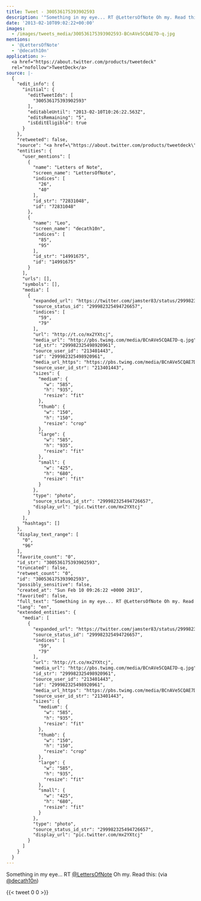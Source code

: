```yaml
---
title: Tweet - 300536175393902593
description: '"Something in my eye... RT @LettersOfNote Oh my. Read this:  (via @decath10n)"'
date: '2013-02-10T09:02:22+00:00'
images:
  - /images/tweets_media/300536175393902593-BCnAVe5CQAE7D-q.jpg
mentions:
  - '@LettersOfNote'
  - '@decath10n'
application: >-
  <a href="https://about.twitter.com/products/tweetdeck"
  rel="nofollow">TweetDeck</a>
source: |-
  {
    "edit_info": {
      "initial": {
        "editTweetIds": [
          "300536175393902593"
        ],
        "editableUntil": "2013-02-10T10:26:22.563Z",
        "editsRemaining": "5",
        "isEditEligible": true
      }
    },
    "retweeted": false,
    "source": "<a href=\"https://about.twitter.com/products/tweetdeck\" rel=\"nofollow\">TweetDeck</a>",
    "entities": {
      "user_mentions": [
        {
          "name": "Letters of Note",
          "screen_name": "LettersOfNote",
          "indices": [
            "26",
            "40"
          ],
          "id_str": "72831048",
          "id": "72831048"
        },
        {
          "name": "Leo",
          "screen_name": "decath10n",
          "indices": [
            "85",
            "95"
          ],
          "id_str": "14991675",
          "id": "14991675"
        }
      ],
      "urls": [],
      "symbols": [],
      "media": [
        {
          "expanded_url": "https://twitter.com/jamster83/status/299982325494726657/photo/1",
          "source_status_id": "299982325494726657",
          "indices": [
            "59",
            "79"
          ],
          "url": "http://t.co/mx2YXtcj",
          "media_url": "http://pbs.twimg.com/media/BCnAVe5CQAE7D-q.jpg",
          "id_str": "299982325498920961",
          "source_user_id": "213401443",
          "id": "299982325498920961",
          "media_url_https": "https://pbs.twimg.com/media/BCnAVe5CQAE7D-q.jpg",
          "source_user_id_str": "213401443",
          "sizes": {
            "medium": {
              "w": "585",
              "h": "935",
              "resize": "fit"
            },
            "thumb": {
              "w": "150",
              "h": "150",
              "resize": "crop"
            },
            "large": {
              "w": "585",
              "h": "935",
              "resize": "fit"
            },
            "small": {
              "w": "425",
              "h": "680",
              "resize": "fit"
            }
          },
          "type": "photo",
          "source_status_id_str": "299982325494726657",
          "display_url": "pic.twitter.com/mx2YXtcj"
        }
      ],
      "hashtags": []
    },
    "display_text_range": [
      "0",
      "96"
    ],
    "favorite_count": "0",
    "id_str": "300536175393902593",
    "truncated": false,
    "retweet_count": "0",
    "id": "300536175393902593",
    "possibly_sensitive": false,
    "created_at": "Sun Feb 10 09:26:22 +0000 2013",
    "favorited": false,
    "full_text": "Something in my eye... RT @LettersOfNote Oh my. Read this: http://t.co/mx2YXtcj (via @decath10n)",
    "lang": "en",
    "extended_entities": {
      "media": [
        {
          "expanded_url": "https://twitter.com/jamster83/status/299982325494726657/photo/1",
          "source_status_id": "299982325494726657",
          "indices": [
            "59",
            "79"
          ],
          "url": "http://t.co/mx2YXtcj",
          "media_url": "http://pbs.twimg.com/media/BCnAVe5CQAE7D-q.jpg",
          "id_str": "299982325498920961",
          "source_user_id": "213401443",
          "id": "299982325498920961",
          "media_url_https": "https://pbs.twimg.com/media/BCnAVe5CQAE7D-q.jpg",
          "source_user_id_str": "213401443",
          "sizes": {
            "medium": {
              "w": "585",
              "h": "935",
              "resize": "fit"
            },
            "thumb": {
              "w": "150",
              "h": "150",
              "resize": "crop"
            },
            "large": {
              "w": "585",
              "h": "935",
              "resize": "fit"
            },
            "small": {
              "w": "425",
              "h": "680",
              "resize": "fit"
            }
          },
          "type": "photo",
          "source_status_id_str": "299982325494726657",
          "display_url": "pic.twitter.com/mx2YXtcj"
        }
      ]
    }
  }
---
```

Something in my eye... RT [@LettersOfNote](https://twitter.com/@LettersOfNote) Oh my. Read this:  (via [@decath10n](https://twitter.com/@decath10n))
    
{{< tweet 0 0 >}}
    
